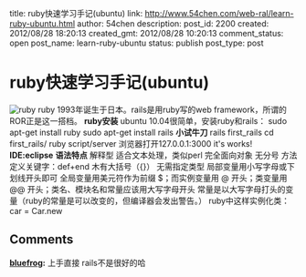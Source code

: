 title: ruby快速学习手记(ubuntu)
link: http://www.54chen.com/web-ral/learn-ruby-ubuntu.html
author: 54chen
description: 
post_id: 2200
created: 2012/08/28 18:20:13
created_gmt: 2012/08/28 10:20:13
comment_status: open
post_name: learn-ruby-ubuntu
status: publish
post_type: post

# ruby快速学习手记(ubuntu)

![ruby](http://img03.taobaocdn.com/imgextra/i3/T1MQxKXkpmXXcK5RZ8_071520.jpg) ruby 1993年诞生于日本。rails是用ruby写的web framework，所谓的ROR正是这一搭档。 **ruby安装** ubuntu 10.04很简单，安装ruby和rails： sudo apt-get install ruby sudo apt-get install rails **小试牛刀** rails first_rails cd first_rails/ ruby script/server 浏览器打开127.0.0.1:3000 it's works! **IDE:eclipse** **语法特点** 解释型 适合文本处理，类似perl 完全面向对象 无分号 方法定义关键字：def+end 木有大括号（{}） 无需指定类型 局部变量用小写字母或下划线开头即可 全局变量用美元符作为前缀 $；而实例变量用 @ 开头；类变量用 @@ 开头；类名、模块名和常量应该用大写字母开头 常量是以大写字母打头的变量（ruby的常量是可以改变的，但编译器会发出警告。） ruby中这样实例化类：car = Car.new

## Comments

**[bluefrog](#15012 "2012-08-28 19:06:22"):** 上手直接 rails不是很好的哈

